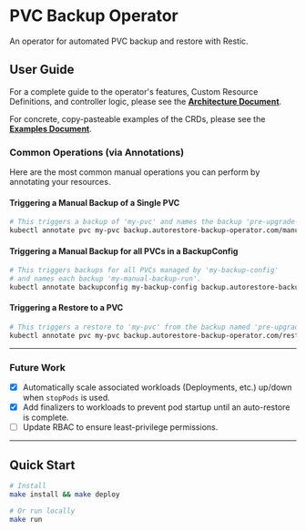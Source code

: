 # PVC Backup Operator

An operator for automated PVC backup and restore with Restic.

## User Guide

For a complete guide to the operator's features, Custom Resource Definitions, and controller logic, please see the **[Architecture Document](./docs/architecture.md)**.

For concrete, copy-pasteable examples of the CRDs, please see the **[Examples Document](./docs/examples.md)**.

### Common Operations (via Annotations)

Here are the most common manual operations you can perform by annotating your resources.

#### Triggering a Manual Backup of a Single PVC

```sh
# This triggers a backup of 'my-pvc' and names the backup 'pre-upgrade-snapshot'.
kubectl annotate pvc my-pvc backup.autorestore-backup-operator.com/manual-backup='pre-upgrade-snapshot'
```

#### Triggering a Manual Backup for all PVCs in a BackupConfig

```sh
# This triggers backups for all PVCs managed by 'my-backup-config'
# and names each backup 'my-manual-backup-run'.
kubectl annotate backupconfig my-backup-config backup.autorestore-backup-operator.com/manual-backup='my-manual-backup-run'
```

#### Triggering a Restore to a PVC

```sh
# This triggers a restore to 'my-pvc' from the backup named 'pre-upgrade-snapshot'.
kubectl annotate pvc my-pvc backup.autorestore-backup-operator.com/restore-from-backup='pre-upgrade-snapshot'
```

---

### Future Work

- [x] Automatically scale associated workloads (Deployments, etc.) up/down when `stopPods` is used.
- [x] Add finalizers to workloads to prevent pod startup until an auto-restore is complete.
- [ ] Update RBAC to ensure least-privilege permissions.

---

## Quick Start

```bash
# Install
make install && make deploy

# Or run locally
make run
```

